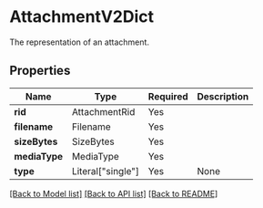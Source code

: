 # AttachmentV2Dict

The representation of an attachment.

## Properties
| Name | Type | Required | Description |
| ------------ | ------------- | ------------- | ------------- |
**rid** | AttachmentRid | Yes |  |
**filename** | Filename | Yes |  |
**sizeBytes** | SizeBytes | Yes |  |
**mediaType** | MediaType | Yes |  |
**type** | Literal["single"] | Yes | None |


[[Back to Model list]](../../../README.md#models-v2-link) [[Back to API list]](../../../README.md#apis-v2-link) [[Back to README]](../../../README.md)

